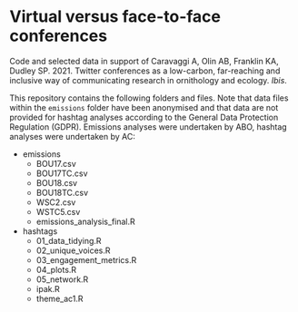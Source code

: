 # Virtual versus face-to-face conferences
Code and selected data in support of  Caravaggi A, Olin AB, Franklin KA, Dudley SP. 2021. Twitter conferences as a low-carbon, far-reaching and inclusive way of communicating research in ornithology and ecology. *Ibis*.

This repository contains the following folders and files. Note that data files within the `emissions` folder have been anonymised and that data are not provided for hashtag analyses according to the General Data Protection Regulation (GDPR). Emissions analyses were undertaken by ABO, hashtag analyses were undertaken by AC:
* emissions
  + BOU17.csv
  + BOU17TC.csv
  + BOU18.csv
  + BOU18TC.csv
  + WSC2.csv
  + WSTC5.csv
  + emissions_analysis_final.R
* hashtags
  + 01_data_tidying.R
  + 02_unique_voices.R
  + 03_engagement_metrics.R
  + 04_plots.R
  + 05_network.R
  + ipak.R
  + theme_ac1.R
